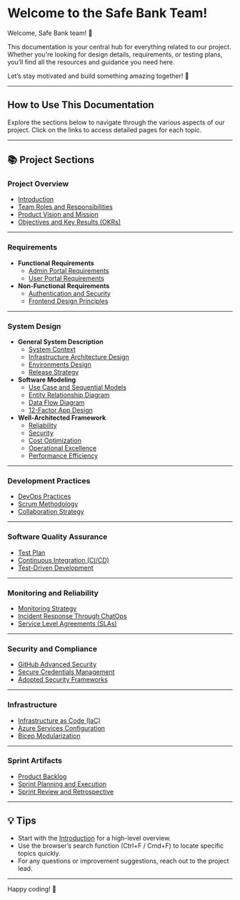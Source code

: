 # Welcome to the Safe Bank Team!

Welcome, Safe Bank team! 🚀

This documentation is your central hub for everything related to our project. Whether you're looking for design details, requirements, or testing plans, you’ll find all the resources and guidance you need here.

Let’s stay motivated and build something amazing together! 💪

---

## How to Use This Documentation

Explore the sections below to navigate through the various aspects of our project. Click on the links to access detailed pages for each topic.

---

## 📚 Project Sections

### **Project Overview**
- [Introduction](introduction.md)
- [Team Roles and Responsibilities](team-overview.md)
- [Product Vision and Mission](product-vision-mission.md)
- [Objectives and Key Results (OKRs)](okrs.md)

---

### **Requirements**
- **Functional Requirements**
  - [Admin Portal Requirements](admin-portal.md)
  - [User Portal Requirements](user-portal.md)
- **Non-Functional Requirements**
  - [Authentication and Security](authentication-security.md)
  - [Frontend Design Principles](frontend-design.md)

---

### **System Design**
- **General System Description**
  - [System Context](system-context.md)
  - [Infrastructure Architecture Design](infrastructure-architecture.md)
  - [Environments Design](environments-design.md)
  - [Release Strategy](release-strategy.md)
- **Software Modeling**
  - [Use Case and Sequential Models](use-case-model.md)
  - [Entity Relationship Diagram](entity-relationship-diagram.md)
  - [Data Flow Diagram](data-flow-diagram.md)
  - [12-Factor App Design](twelve-factor-design.md)
- **Well-Architected Framework**
  - [Reliability](reliability.md)
  - [Security](security.md)
  - [Cost Optimization](cost-optimization.md)
  - [Operational Excellence](operational-excellence.md)
  - [Performance Efficiency](performance-efficiency.md)

---

### **Development Practices**
- [DevOps Practices](devops-practices.md)
- [Scrum Methodology](scrum-methodology.md)
- [Collaboration Strategy](collaboration-strategy.md)

---

### **Software Quality Assurance**
- [Test Plan](test-plan.md)
- [Continuous Integration (CI/CD)](ci-cd-strategy.md)
- [Test-Driven Development](tdd-strategy.md)

---

### **Monitoring and Reliability**
- [Monitoring Strategy](monitoring-strategy.md)
- [Incident Response Through ChatOps](incident-response.md)
- [Service Level Agreements (SLAs)](sla.md)

---

### **Security and Compliance**
- [GitHub Advanced Security](github-security.md)
- [Secure Credentials Management](credentials-management.md)
- [Adopted Security Frameworks](security-frameworks.md)

---

### **Infrastructure**
- [Infrastructure as Code (IaC)](iac-strategy.md)
- [Azure Services Configuration](azure-services.md)
- [Bicep Modularization](bicep-modularization.md)

---

### **Sprint Artifacts**
- [Product Backlog](product-backlog.md)
- [Sprint Planning and Execution](sprint-planning.md)
- [Sprint Review and Retrospective](sprint-review-retrospective.md)

---

## 💡 Tips
- Start with the [Introduction](introduction.md) for a high-level overview.
- Use the browser’s search function (Ctrl+F / Cmd+F) to locate specific topics quickly.
- For any questions or improvement suggestions, reach out to the project lead.

---

Happy coding! 🎉
